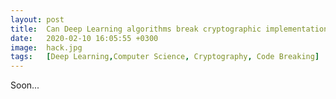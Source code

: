 ```yaml
---
layout: post
title:  Can Deep Learning algorithms break cryptographic implementations ? Part 1/2.
date:   2020-02-10 16:05:55 +0300
image:  hack.jpg
tags:   [Deep Learning,Computer Science, Cryptography, Code Breaking]
---
```

Soon...

